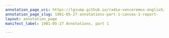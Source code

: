 ```yaml
---
annotation_page_uri: https://lgsump.github.io/radio-venceremos-english/annotations/1981-05-27-annotations-part-1-canvas-1-report-.json
annotation_page_slug: 1981-05-27-annotations-part-1-canvas-1-report-
layout: annotation_page
manifest_label: 1981-05-27 Annotations, part 1

---
```

